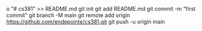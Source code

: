 o "# cs381" >> README.md
git init
git add README.md
git commit -m "first commit"
git branch -M main
git remote add origin https://github.com/endepointe/cs381.git
git push -u origin main


